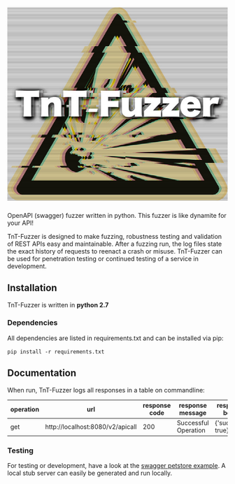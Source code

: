 
![](docs/images/logo.jpg)
============
OpenAPI (swagger) fuzzer written in python. This fuzzer is like dynamite for your API!

TnT-Fuzzer is designed to make fuzzing, robustness testing and validation of REST APIs easy and maintainable. After a 
fuzzing run, the log files state the exact history of requests to reenact a crash or misuse. TnT-Fuzzer can be used 
for penetration testing or continued testing of a service in development.  

## Installation
TnT-Fuzzer is written in **python 2.7**

### Dependencies
All dependencies are listed in requirements.txt and can be installed via pip:

```
pip install -r requirements.txt
```

## Documentation

When run, TnT-Fuzzer logs all responses in a table on commandline: 

| operation | url | response code | response message | response body |
|---|---|---|---|---|
| get       | http://localhost:8080/v2/apicall | 200 | Successful Operation | {'success': true} |

### Testing

For testing or development, have a look at the [swagger petstore example](http://petstore.swagger.io/). A local stub 
server can easily be generated and run locally. 
 